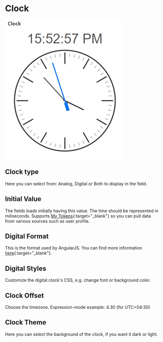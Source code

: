 # Clock

![clock](/action-form\form-fields\form-fields-types\date-and-time\assets\clock.png)

## Clock type

Here you can select from: Analog, Digital or Both to display in the field.

## Initial Value

The fields loads initially having this value. The time should be represented in miliseconds. Supports [My Tokens](http://www.dnnsharp.com/dnn/modules/my-custom-tokens){:target="_blank"} so you can pull data from various sources such as user profile.

## Digital Format

This is the format used by AngularJS. You can find more information [here](https://docs.angularjs.org/api/ng/filter/date){:target="_blank"}.

## Digital Styles

Customize the digital clock's CSS, e.g. change font or background color.

## Clock Offset

Choose the timezone. Expression-mode example: 4.30 (for UTC+04:30)

## Clock Theme

Here you can select the background of the clock, if you want it dark or light.